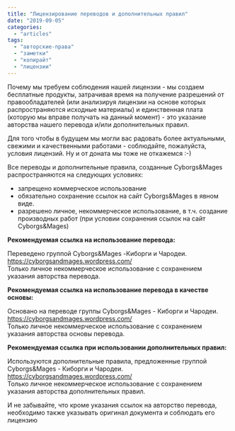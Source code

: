 ```yaml
---
title: "Лицензирование переводов и дополнительных правил"
date: "2019-09-05"
categories: 
  - "articles"
tags: 
  - "авторские-права"
  - "заметки"
  - "копирайт"
  - "лицензии"
---
```


Почему мы требуем соблюдения нашей лицензии - мы создаем бесплатные продукты, затрачивая время на получение разрешений от правообладателей (или анализируя лицензии на основе которых распространяются исходные материалы) и единственная плата (которую мы вправе получать на данный момент) - это указание авторства нашего перевода и/или дополнительных правил.

Для того чтобы в будущем мы могли вас радовать более актуальными, свежими и качественными работами - соблюдайте, пожалуйста, условия лицензий. Ну и от доната мы тоже не откажемся :-)

Все переводы и дополнительные правила, созданные Cyborgs&Mages распространяются на следующих условиях:

- запрещено коммерческое использование
- обязательно сохранение ссылок на сайт Cyborgs&Mages в явном виде.
- разрешено личное, некоммерческое использование, в т.ч. создание производных работ (при условии сохранения ссылок на сайт Cyborgs&Mages)

**Рекомендуемая ссылка на использование перевода:**

Переведено группой Cyborgs&Mages -Киборги и Чародеи. https://cyborgsandmages.wordpress.com/  
Только личное некоммерческое использование с сохранением указания авторства перевода.

**Рекомендуемая ссылка на использование перевода в качестве основы:**

Основано на переводе группы Cyborgs&Mages - Киборги и Чародеи. https://cyborgsandmages.wordpress.com/  
Только личное некоммерческое использование с сохранением указания авторства основы перевода.

**Рекомендуемая ссылка при использовании дополнительных правил:**

Используются дополнительные правила, предложенные группой Cyborgs&Mages - Киборги и Чародеи. https://cyborgsandmages.wordpress.com/  
Только личное некоммерческое использование с сохранением указания авторства дополнительных правил.

И не забывайте, что кроме указания ссылок на авторство перевода, необходимо также указывать оригинал документа и соблюдать его лицензию
